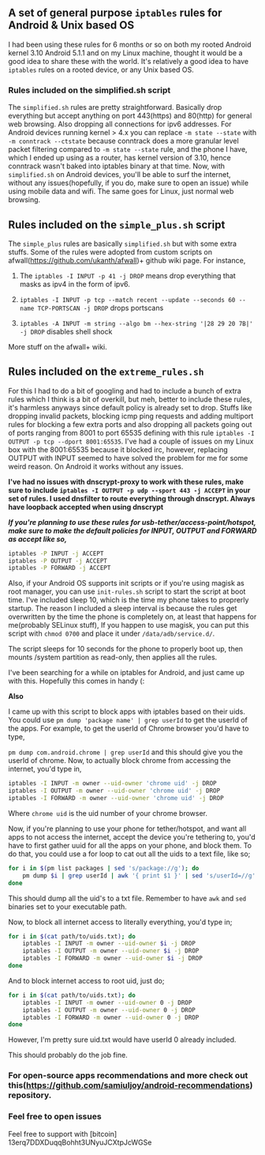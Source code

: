 ## A set of general purpose `iptables` rules for Android & Unix based OS

I had been using these rules for 6 months or so on both my rooted Android kernel 3.10 Android 5.1.1 and on my Linux machine, thought it would be a good idea to share these with the world. It's relatively a good idea to have `iptables` rules on a rooted device, or any Unix based OS.

### Rules included on the **simplified.sh** script

The `simplified.sh` rules are pretty straightforward. Basically drop everything but accept anything on port 443(https) and 80(http) for general web browsing. Also dropping all connections for ipv6 addresses. For Android devices running kernel > 4.x you can replace `-m state --state` with `-m conntrack --ctstate` because conntrack does a more granular level packet filtering compared to `-m state --state` rule, and the phone I have, which I ended up using as a router, has kernel version of 3.10, hence conntrack wasn't baked into iptables binary at that time. Now, with `simplified.sh` on Android devices, you'll be able to surf the internet, without any issues(hopefully, if you do, make sure to open an issue) while using mobile data and wifi. The same goes for Linux, just normal web browsing.

## Rules included on the `simple_plus.sh` script
 
The `simple_plus` rules are basically `simplified.sh` but with some extra stuffs. Some of the rules were adopted from custom scripts on afwall(https://github.com/ukanth/afwall)+ github wiki page. For instance, 

1. The `iptables -I INPUT -p 41 -j DROP` means drop everything that masks as ipv4 in the form of ipv6.

2. `iptables -I INPUT -p tcp --match recent --update --seconds 60 --name TCP-PORTSCAN -j DROP` drops portscans 

3. `iptables -A INPUT -m string --algo bm --hex-string '|28 29 20 7B|' -j DROP` disables shell shock

More stuff on the afwall+ wiki.

## Rules included on the `extreme_rules.sh`

For this I had to do a bit of googling and had to include a bunch of extra rules which I think is a bit of overkill, but meh, better to include these rules, it's harmless anyways since default policy is already set to drop. Stuffs like dropping invalid packets, blocking icmp ping requests and adding multiport rules for blocking a few extra ports and also dropping all packets going out of ports ranging from 8001 to port 65535 defining with this rule `iptables -I OUTPUT -p tcp --dport 8001:65535`. I've had a couple of issues on my Linux box with the 8001:65535 because it blocked irc, however, replacing OUTPUT with INPUT seemed to have solved the problem for me for some weird reason. On Android it works without any issues.

**I've had no issues with dnscrypt-proxy to work with these rules, make sure to include `iptables -I OUTPUT -p udp --sport 443 -j ACCEPT` in your set of rules. I used dnsfilter to route everything through dnscrypt. Always have loopback accepted when using dnscrypt**

***If you're planning to use these rules for usb-tether/access-point/hotspot, make sure to make the default policies for INPUT, OUTPUT and FORWARD as accept like so,***
```sh
iptables -P INPUT -j ACCEPT
iptables -P OUTPUT -j ACCEPT
iptables -P FORWARD -j ACCEPT
```

Also, if your Android OS supports init scripts or if you're using magisk as root manager, you can use `init-rules.sh` script to start the script at boot time. I've included sleep 10, which is the time my phone takes to proprerly startup. The reason I included a sleep interval is because the rules get overwritten by the time the phone is completely on, at least that happens for me(probably SELinux stuff), If you happen to use magisk, you can put this script with `chmod 0700` and place it under `/data/adb/service.d/`.

The script sleeps for 10 seconds for the phone to properly boot up, then mounts /system partition as read-only, then applies all the rules.

I've been searching for a while on iptables for Android, and just came up with this. Hopefully this comes in handy (:

**Also**

I came up with this script to block apps with iptables based on their uids.
You could use `pm dump 'package name' | grep userId` to get the userId of the apps. For example, to get the userId of Chrome browser you'd have to type,

`pm dump com.android.chrome | grep userId` and this should give you the userId of chrome. Now, to actually block chrome from accessing the internet, you'd type in, 

```sh
iptables -I INPUT -m owner --uid-owner 'chrome uid' -j DROP
iptables -I OUTPUT -m owner --uid-owner 'chrome uid' -j DROP
iptables -I FORWARD -m owner --uid-owner 'chrome uid' -j DROP
```
Where `chrome uid` is the uid number of your chrome browser.

Now, if you're planning to use your phone for tether/hotspot, and want all apps to not access the internet, accept the device you're tethering to, you'd have to first gather uuid for all the apps on your phone, and block them. To do that, you could use a for loop to cat out all the uids to a text file, like so;

```sh
for i in $(pm list packages | sed 's/package://g'); do
	pm dump $i | grep userId | awk '{ print $1 }' | sed 's/userId=//g' | grep -v launch >> uids.txt
done
```

This should dump all the uid's to a txt file. Remember to have `awk` and `sed` binaries set to your executable path.

Now, to block all internet access to literally everything, you'd type in;

```sh
for i in $(cat path/to/uids.txt); do
	iptables -I INPUT -m owner --uid-owner $i -j DROP
	iptables -I OUTPUT -m owner --uid-owner $i -j DROP
	iptables -I FORWARD -m owner --uid-owner $i -j DROP
done
```

And to block internet access to root uid, just do;

```sh
for i in $(cat path/to/uids.txt); do
	iptables -I INPUT -m owner --uid-owner 0 -j DROP
	iptables -I OUTPUT -m owner --uid-owner 0 -j DROP
	iptables -I FORWARD -m owner --uid-owner 0 -j DROP
done
```

However, I'm pretty sure uid.txt would have userId 0 already included. 

This should probably do the job fine.

### For open-source apps recommendations and more check out this(https://github.com/samiuljoy/android-recommendations) repository.

### Feel free to open issues

Feel free to support with [bitcoin] 13erq7DDXDuqqBohht3UNyuJCXtpJcWGSe
